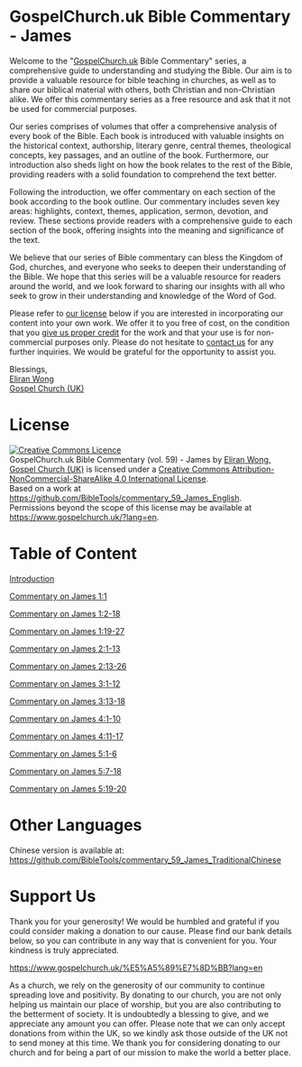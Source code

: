 # GospelChurch.uk Bible Commentary - James

Welcome to the "[GospelChurch.uk](https://www.gospelchurch.uk/?lang=en) Bible Commentary" series, a comprehensive guide to understanding and studying the Bible. Our aim is to provide a valuable resource for bible teaching in churches, as well as to share our biblical material with others, both Christian and non-Christian alike. We offer this commentary series as a free resource and ask that it not be used for commercial purposes.

Our series comprises of volumes that offer a comprehensive analysis of every book of the Bible. Each book is introduced with valuable insights on the historical context, authorship, literary genre, central themes, theological concepts, key passages, and an outline of the book. Furthermore, our introduction also sheds light on how the book relates to the rest of the Bible, providing readers with a solid foundation to comprehend the text better.

Following the introduction, we offer commentary on each section of the book according to the book outline. Our commentary includes seven key areas: highlights, context, themes, application, sermon, devotion, and review. These sections provide readers with a comprehensive guide to each section of the book, offering insights into the meaning and significance of the text.

We believe that our series of Bible commentary can bless the Kingdom of God, churches, and everyone who seeks to deepen their understanding of the Bible. We hope that this series will be a valuable resource for readers around the world, and we look forward to sharing our insights with all who seek to grow in their understanding and knowledge of the Word of God.

Please refer to [our license](https://github.com/BibleTools/commentary_59_James_English/blob/main/README.md#license) below if you are interested in incorporating our content into your own work. We offer it to you free of cost, on the condition that you [give us proper credit](https://www.gospelchurch.uk/?lang=en) for the work and that your use is for non-commercial purposes only. Please do not hesitate to [contact us](https://www.gospelchurch.uk/?lang=en) for any further inquiries. We would be grateful for the opportunity to assist you.

Blessings,<br>
[Eliran Wong](https://github.com/eliranwong)<br>
[Gospel Church (UK)](https://www.gospelchurch.uk/?lang=en)

# License

<a rel="license" href="http://creativecommons.org/licenses/by-nc-sa/4.0/"><img alt="Creative Commons Licence" style="border-width:0" src="https://i.creativecommons.org/l/by-nc-sa/4.0/88x31.png" /></a><br /><span xmlns:dct="http://purl.org/dc/terms/" href="http://purl.org/dc/dcmitype/Text" property="dct:title" rel="dct:type">GospelChurch.uk Bible Commentary (vol. 59) - James</span> by <a xmlns:cc="http://creativecommons.org/ns#" href="https://www.gospelchurch.uk/?lang=en" property="cc:attributionName" rel="cc:attributionURL">Eliran Wong, Gospel Church (UK)</a> is licensed under a <a rel="license" href="http://creativecommons.org/licenses/by-nc-sa/4.0/">Creative Commons Attribution-NonCommercial-ShareAlike 4.0 International License</a>.<br />Based on a work at <a xmlns:dct="http://purl.org/dc/terms/" href="https://github.com/BibleTools/commentary_59_James_English" rel="dct:source">https://github.com/BibleTools/commentary_59_James_English</a>.<br />Permissions beyond the scope of this license may be available at <a xmlns:cc="http://creativecommons.org/ns#" href="https://www.gospelchurch.uk/?lang=en" rel="cc:morePermissions">https://www.gospelchurch.uk/?lang=en</a>.

# Table of Content

[Introduction](https://github.com/BibleTools/commentary_59_James_English/tree/main/00_Introduction)

[Commentary on James 1:1](https://github.com/BibleTools/commentary_59_James_English/tree/main/01_1.1-1.1)

[Commentary on James 1:2-18](https://github.com/BibleTools/commentary_59_James_English/tree/main/02_1.2-1.18)

[Commentary on James 1:19-27](https://github.com/BibleTools/commentary_59_James_English/tree/main/03_1.19-1.27)

[Commentary on James 2:1-13](https://github.com/BibleTools/commentary_59_James_English/tree/main/04_2.1-2.13)

[Commentary on James 2:13-26](https://github.com/BibleTools/commentary_59_James_English/tree/main/05_2.13-2.26)

[Commentary on James 3:1-12](https://github.com/BibleTools/commentary_59_James_English/tree/main/06_3.1-3.12)

[Commentary on James 3:13-18](https://github.com/BibleTools/commentary_59_James_English/tree/main/07_3.13-3.18)

[Commentary on James 4:1-10](https://github.com/BibleTools/commentary_59_James_English/tree/main/08_4.1-4.10)

[Commentary on James 4:11-17](https://github.com/BibleTools/commentary_59_James_English/tree/main/09_4.11-4.17)

[Commentary on James 5:1-6](https://github.com/BibleTools/commentary_59_James_English/tree/main/10_5.1-5.6)

[Commentary on James 5:7-18](https://github.com/BibleTools/commentary_59_James_English/tree/main/11_5.7-5.18)

[Commentary on James 5:19-20](https://github.com/BibleTools/commentary_59_James_English/tree/main/12_5.19-5.20)

# Other Languages

Chinese version is available at: https://github.com/BibleTools/commentary_59_James_TraditionalChinese

# Support Us

Thank you for your generosity! We would be humbled and grateful if you could consider making a donation to our cause. Please find our bank details below, so you can contribute in any way that is convenient for you. Your kindness is truly appreciated.

https://www.gospelchurch.uk/%E5%A5%89%E7%8D%BB?lang=en

As a church, we rely on the generosity of our community to continue spreading love and positivity. By donating to our church, you are not only helping us maintain our place of worship, but you are also contributing to the betterment of society. It is undoubtedly a blessing to give, and we appreciate any amount you can offer. Please note that we can only accept donations from within the UK, so we kindly ask those outside of the UK not to send money at this time. We thank you for considering donating to our church and for being a part of our mission to make the world a better place.
